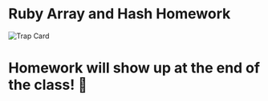 # Ruby Array and Hash Homework

![Trap Card](https://i.ytimg.com/vi/H4fKfz5rcx8/maxresdefault.jpg)

# Homework will show up at the end of the class! :mega:
